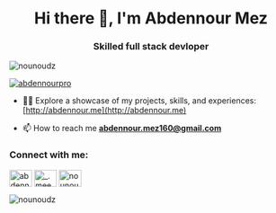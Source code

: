 <h1 align="center">Hi there 👋, I'm Abdennour Mez</h1>
<h3 align="center">Skilled full stack devloper</h3>

<p align="left"> <img src="https://komarev.com/ghpvc/?username=nounoudz&label=Profile%20views&color=0e75b6&style=flat" alt="nounoudz" /> </p>

<p align="left"> <a href="https://twitter.com/abdennourpro" target="blank"><img src="https://img.shields.io/twitter/follow/abdennourpro?logo=twitter&style=for-the-badge" alt="abdennourpro" /></a> </p>


- 👨‍💻 Explore a showcase of my projects, skills, and experiences: [http://abdennour.me](http://abdennour.me)

- 📫 How to reach me **abdennour.mez160@gmail.com**

<h3 align="left">Connect with me:</h3>
<p align="left">
<a href="https://twitter.com/abdennourpro" target="blank"><img align="center" src="https://cdn.jsdelivr.net/npm/simple-icons@3.0.1/icons/twitter.svg" alt="abdennourpro" height="30" width="40" /></a>
<a href="https://instagram.com/_.meez" target="blank"><img align="center" src="https://cdn.jsdelivr.net/npm/simple-icons@3.0.1/icons/instagram.svg" alt="_.meez" height="30" width="40" /></a>
<a href="https://dribbble.com/nounoudz" target="blank"><img align="center" src="https://cdn.jsdelivr.net/npm/simple-icons@3.0.1/icons/dribbble.svg" alt="nounoudz" height="30" width="40" /></a>
</p>

<p><img align="center" src="https://github-readme-stats.vercel.app/api/top-langs?username=nounoudz&show_icons=true&locale=en&layout=compact" alt="nounoudz" /></p>
